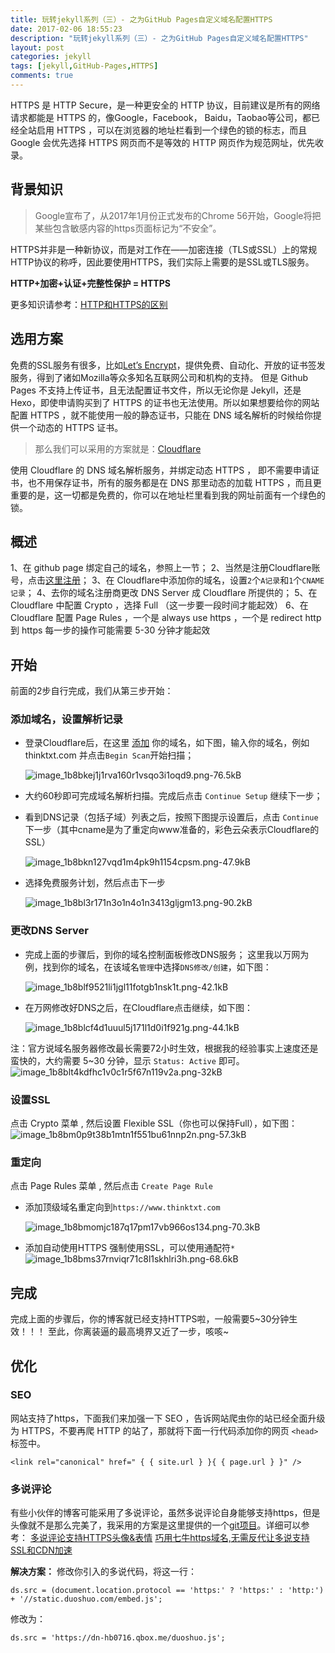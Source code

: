 ```yaml
---
title: 玩转jekyll系列（三）- 之为GitHub Pages自定义域名配置HTTPS
date: 2017-02-06 18:55:23
description: "玩转jekyll系列（三）- 之为GitHub Pages自定义域名配置HTTPS"
layout: post
categories: jekyll
tags: [jekyll,GitHub-Pages,HTTPS]
comments: true
---
```

HTTPS 是 HTTP Secure，是一种更安全的 HTTP 协议，目前建议是所有的网络请求都能是 HTTPS 的，像Google，Facebook， Baidu，Taobao等公司，都已经全站启用 HTTPS ，可以在浏览器的地址栏看到一个绿色的锁的标志，而且 Google 会优先选择 HTTPS 网页而不是等效的 HTTP 网页作为规范网址，优先收录。

## 背景知识

> Google宣布了，从2017年1月份正式发布的Chrome 56开始，Google将把某些包含敏感内容的https页面标记为“不安全”。

HTTPS并非是一种新协议，而是对工作在——加密连接（TLS或SSL）上的常规HTTP协议的称呼，因此要使用HTTPS，我们实际上需要的是SSL或TLS服务。

**HTTP+加密+认证+完整性保护 = HTTPS**

更多知识请参考：[HTTP和HTTPS的区别][1]

## 选用方案
免费的SSL服务有很多，比如[Let’s Encrypt][2]，提供免费、自动化、开放的证书签发服务，得到了诸如Mozilla等众多知名互联网公司和机构的支持。
但是 Github Pages 不支持上传证书，且无法配置证书文件，所以无论你是 Jekyll，还是 Hexo，即使申请购买到了 HTTPS 的证书也无法使用。所以如果想要给你的网站配置 HTTPS ，就不能使用一般的静态证书，只能在 DNS 域名解析的时候给你提供一个动态的 HTTPS 证书。

> 那么我们可以采用的方案就是：[Cloudflare][3]

使用 Cloudflare 的 DNS 域名解析服务，并绑定动态 HTTPS ， 即不需要申请证书，也不用保存证书，所有的服务都是在 DNS 那里动态的加载 HTTPS ，而且更重要的是，这一切都是免费的，你可以在地址栏里看到我的网址前面有一个绿色的锁。

## 概述
1、在 github page 绑定自己的域名，参照上一节；
2、当然是注册Cloudflare账号，点击[这里注册][4]；
3、在 Cloudflare中添加你的域名，设置`2`个`A记录`和`1`个`CNAME记录`；
4、去你的域名注册商更改 DNS Server 成 Cloudflare 所提供的；
5、在 Cloudflare 中配置 Crypto ，选择 Full （这一步要一段时间才能起效）
6、在 Cloudflare 配置 Page Rules ，一个是 always use https ，一个是 redirect http 到 https 每一步的操作可能需要 5-30 分钟才能起效


## 开始
前面的2步自行完成，我们从第三步开始：

### 添加域名，设置解析记录

* 登录Cloudflare后，在这里 [添加][5] 你的域名，如下图，输入你的域名，例如 thinktxt.com 并点击`Begin Scan`开始扫描；

    ![image_1b8bkej1j1rva160r1vsqo3i1oqd9.png-76.5kB][6]
* 大约60秒即可完成域名解析扫描。完成后点击 `Continue Setup` 继续下一步；
* 看到DNS记录（包括子域）列表之后，按照下图提示设置后，点击 `Continue` 下一步（其中cname是为了重定向www准备的，彩色云朵表示Cloudflare的SSL）

    ![image_1b8bkn127vqd1m4pk9h1154cpsm.png-47.9kB][7]
* 选择免费服务计划，然后点击下一步

    ![image_1b8bl3r171n3o1n4o1n3413gljgm13.png-90.2kB][8]

### 更改DNS Server

* 完成上面的步骤后，到你的域名控制面板修改DNS服务；
  这里我以万网为例，找到你的域名，在该域名`管理`中选择`DNS修改/创建`，如下图：

    ![image_1b8blf9521li1jgl11fotgb1nsk1t.png-42.1kB][9]

* 在万网修改好DNS之后，在Cloudflare点击继续，如下图：

    ![image_1b8blcf4d1uuul5j171l1d0i1f921g.png-44.1kB][10]

注：官方说域名服务器修改最长需要72小时生效，根据我的经验事实上速度还是蛮快的，大约需要 5~30 分钟，显示 `Status: Active` 即可。
![image_1b8blt4kdfhc1v0c1r5f67n119v2a.png-32kB][11]

### 设置SSL
点击 Crypto 菜单 , 然后设置 Flexible SSL（你也可以保持Full），如下图：
![image_1b8bm0p9t38b1mtn1f551bu61nnp2n.png-57.3kB][12]

### 重定向
点击 Page Rules 菜单 , 然后点击 `Create Page Rule`

* 添加顶级域名重定向到`https://www.thinktxt.com`

    ![image_1b8bmomjc187q17pm17vb966os134.png-70.3kB][13]

* 添加自动使用HTTPS
  强制使用SSL，可以使用通配符`*`
    ![image_1b8bms37rnviqr71c8l1skhlri3h.png-68.6kB][14]

## 完成
完成上面的步骤后，你的博客就已经支持HTTPS啦，一般需要5~30分钟生效！！！
至此，你离装逼的最高境界又近了一步，咳咳~

## 优化

### SEO
网站支持了https，下面我们来加强一下 SEO ，告诉网站爬虫你的站已经全面升级为 HTTPS，不要再爬 HTTP 的站了，那就将下面一行代码添加你的网页 `<head>` 标签中。

```
<link rel="canonical" href=" { { site.url } }{ { page.url } }" />
```

### 多说评论
有些小伙伴的博客可能采用了多说评论，虽然多说评论自身能够支持https，但是头像就不是那么完美了，我采用的方案是这里提供的一个[git项目][15]。详细可以参考：
[多说评论支持HTTPS头像&表情][16]
[巧用七牛https域名,无需反代让多说支持SSL和CDN加速][17]

**解决方案：**
修改你引入的多说代码，将这一行：

```
ds.src = (document.location.protocol == 'https:' ? 'https:' : 'http:') + '//static.duoshuo.com/embed.js';
```

修改为：

```
ds.src = 'https://dn-hb0716.qbox.me/duoshuo.js';
```


  [1]: http://www.jianshu.com/p/37654eb66b58
  [2]: https://letsencrypt.org/
  [3]: https://www.cloudflare.com/
  [4]: https://www.cloudflare.com/a/sign-up
  [5]: https://www.cloudflare.com/a/add-site
  [6]: https://thinktxt.static.lxyour.com/article/github_custom_domain_https_2017020501.jpg
  [7]: https://thinktxt.static.lxyour.com/article/github_custom_domain_https_2017020502.jpg
  [8]: https://thinktxt.static.lxyour.com/article/github_custom_domain_https_2017020503.jpg
  [9]: https://thinktxt.static.lxyour.com/article/github_custom_domain_https_2017020504.jpg
  [10]: https://thinktxt.static.lxyour.com/article/github_custom_domain_https_2017020505.jpg
  [11]: https://thinktxt.static.lxyour.com/article/github_custom_domain_https_2017020506.jpg
  [12]: https://thinktxt.static.lxyour.com/article/github_custom_domain_https_2017020507.jpg
  [13]: https://thinktxt.static.lxyour.com/article/github_custom_domain_https_2017020508.jpg
  [14]: https://thinktxt.static.lxyour.com/article/github_custom_domain_https_2017020509.jpg
  [15]: https://github.com/rainwsy/duoshuo-https
  [16]: https://www.tiexo.cn/duoshuo-https/
  [17]: https://quericy.me/blog/788/
